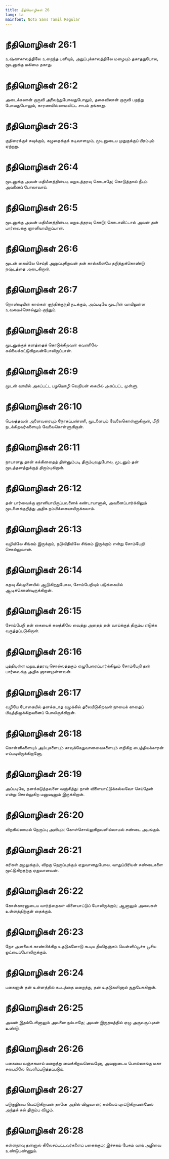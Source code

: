 ```yaml
---
title: நீதிமொழிகள் 26
lang: ta
mainfont: Noto Sans Tamil Regular
---
```


# நீதிமொழிகள் 26:1

உஷ்ணகாலத்திலே உறைந்த பனியும், அறுப்புக்காலத்திலே மழையும் தகாததுபோல, மூடனுக்கு மகிமை தகாது.

# நீதிமொழிகள் 26:2

அடைக்கலான் குருவி அலைந்துபோவதுபோலும், தகைவிலான் குருவி பறந்து போவதுபோலும், காரணமில்லாமலிட்ட சாபம் தங்காது.

# நீதிமொழிகள் 26:3

குதிரைக்குச் சவுக்கும், கழுதைக்குக் கடிவாளமும், மூடனுடைய முதுகுக்குப் பிரம்பும் ஏற்றது.

# நீதிமொழிகள் 26:4

மூடனுக்கு அவன் மதியீனத்தின்படி மறுஉத்தரவு கொடாதே; கொடுத்தால் நீயும் அவனைப் போலாவாய்.

# நீதிமொழிகள் 26:5

மூடனுக்கு அவன் மதியீனத்தின்படி மறுஉத்தரவு கொடு; கொடாவிட்டால் அவன் தன் பார்வைக்கு ஞானியாயிருப்பான்.

# நீதிமொழிகள் 26:6

மூடன் கையிலே செய்தி அனுப்புகிறவன் தன் கால்களையே தறித்துக்கொண்டு நஷ்டத்தை அடைகிறான்.

# நீதிமொழிகள் 26:7

நொண்டியின் கால்கள் குந்திக்குந்தி நடக்கும், அப்படியே மூடரின் வாயிலுள்ள உவமைச்சொல்லும் குந்தும்.

# நீதிமொழிகள் 26:8

மூடனுக்குக் கனத்தைக் கொடுக்கிறவன் கவணிலே கல்லைக்கட்டுகிறவன்போலிருப்பான்.

# நீதிமொழிகள் 26:9

மூடன் வாயில் அகப்பட்ட பழமொழி வெறியன் கையில் அகப்பட்ட முள்ளு.

# நீதிமொழிகள் 26:10

பெலத்தவன் அனைவரையும் நோகப்பண்ணி, மூடனையும் வேலைகொள்ளுகிறான், மீறி நடக்கிறவர்களையும் வேலைகொள்ளுகிறான்.

# நீதிமொழிகள் 26:11

நாயானது தான் கக்கினதைத் தின்னும்படி திரும்புவதுபோல, மூடனும் தன் மூடத்தனத்துக்குத் திரும்புகிறான்.

# நீதிமொழிகள் 26:12

தன் பார்வைக்கு ஞானியாயிருப்பவனைக் கண்டாயானால், அவனைப்பார்க்கிலும் மூடனைக்குறித்து அதிக நம்பிக்கையாயிருக்கலாம்.

# நீதிமொழிகள் 26:13

வழியிலே சிங்கம் இருக்கும், நடுவீதியிலே சிங்கம் இருக்கும் என்று சோம்பேறி சொல்லுவான்.

# நீதிமொழிகள் 26:14

கதவு கீல்முளையில் ஆடுகிறதுபோல, சோம்பேறியும் படுக்கையில் ஆடிக்கொண்டிருக்கிறான்.

# நீதிமொழிகள் 26:15

சோம்பேறி தன் கையைக் கலத்திலே வைத்து அதைத் தன் வாய்க்குத் திரும்ப எடுக்க வருத்தப்படுகிறான்.

# நீதிமொழிகள் 26:16

புத்தியுள்ள மறுஉத்தரவு சொல்லத்தகும் ஏழுபேரைப்பார்க்கிலும் சோம்பேறி தன் பார்வைக்கு அதிக ஞானமுள்ளவன்.

# நீதிமொழிகள் 26:17

வழியே போகையில் தனக்கடாத வழக்கில் தலையிடுகிறவன் நாயைக் காதைப் பிடித்திழுக்கிறவனைப் போலிருக்கிறான்.

# நீதிமொழிகள் 26:18

கொள்ளிகளையும் அம்புகளையும் சாவுக்கேதுவானவைகளையும் எறிகிற பைத்தியக்காரன் எப்படியிருக்கிறானோ,

# நீதிமொழிகள் 26:19

அப்படியே, தனக்கடுத்தவனை வஞ்சித்து: நான் விளையாட்டுக்கல்லவோ செய்தேன் என்று சொல்லுகிற மனுஷனும் இருக்கிறான்.

# நீதிமொழிகள் 26:20

விறகில்லாமல் நெருப்பு அவியும்; கோள்சொல்லுகிறவனில்லாமல் சண்டை அடங்கும்.

# நீதிமொழிகள் 26:21

கரிகள் தழலுக்கும், விறகு நெருப்புக்கும் ஏதுவானதுபோல, வாதுப்பிரியன் சண்டைகளை மூட்டுகிறதற்கு ஏதுவானவன்.

# நீதிமொழிகள் 26:22

கோள்காரனுடைய வார்த்தைகள் விளையாட்டுப் போலிருக்கும்; ஆனாலும் அவைகள் உள்ளத்திற்குள் தைக்கும்.

# நீதிமொழிகள் 26:23

நேச அனலைக் காண்பிக்கிற உதடுகளோடு கூடிய தீயநெஞ்சம் வெள்ளிப்பூச்சு பூசிய ஓட்டைப்போலிருக்கும்.

# நீதிமொழிகள் 26:24

பகைஞன் தன் உள்ளத்தில் கபடத்தை மறைத்து, தன் உதடுகளினால் சூதுபேசுகிறான்.

# நீதிமொழிகள் 26:25

அவன் இதம்பேசினாலும் அவனை நம்பாதே; அவன் இருதயத்தில் ஏழு அருவருப்புகள் உண்டு.

# நீதிமொழிகள் 26:26

பகையை வஞ்சகமாய் மறைத்து வைக்கிறவனெவனோ, அவனுடைய பொல்லாங்கு மகா சபையிலே வெளிப்படுத்தப்படும்.

# நீதிமொழிகள் 26:27

படுகுழியை வெட்டுகிறவன் தானே அதில் விழுவான்; கல்லைப் புரட்டுகிறவன்மேல் அந்தக் கல் திரும்ப விழும்.

# நீதிமொழிகள் 26:28

கள்ளநாவு தன்னால் கிலேசப்பட்டவர்களைப் பகைக்கும்; இச்சகம் பேசும் வாய் அழிவை உண்டுபண்ணும்.

